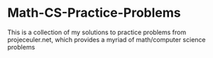 # Math-CS-Practice-Problems
This is a collection of my solutions to practice problems from projeceuler.net, which provides a myriad of math/computer science problems
